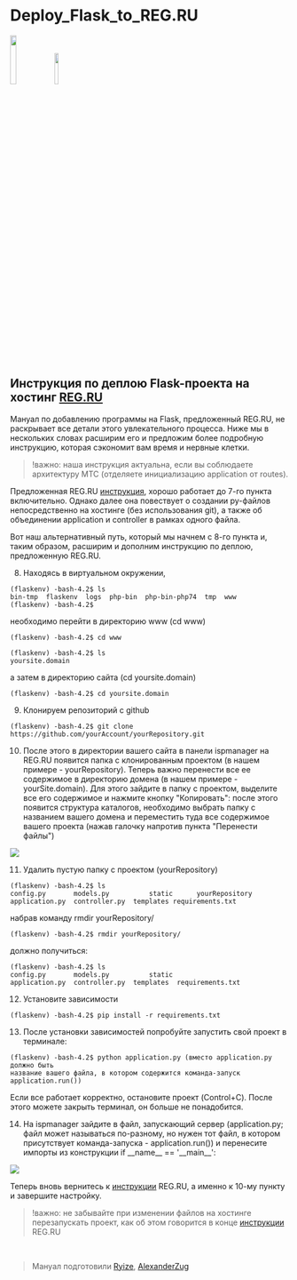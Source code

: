 # Deploy_Flask_to_REG.RU
<img src="https://avatars.githubusercontent.com/u/685602?s=200&v=4" style='width: 15%'>
<img src="https://i.ytimg.com/vi/b9BYA483yVI/maxresdefault.jpg" style='width: 12%'> 

<br>

## Инструкция по деплою Flask-проекта на хостинг [REG.RU](https://www.reg.ru/)

Мануал по добавлению программы на Flask, предложенный REG.RU, не раскрывает все детали этого увлекательного процесса.
Ниже мы в нескольких словах расширим его и предложим более подробную инструкцию, которая сэкономит вам время и нервные клетки.
> !важно: наша инструкция актуальна, если вы соблюдаете архитектуру MTC (отделяете инициализацию application от routes).

Предложенная REG.RU [инструкция](https://help.reg.ru/hc/ru/articles/4408047458449-%D0%9A%D0%B0%D0%BA-%D1%83%D1%81%D1%82%D0%B0%D0%BD%D0%BE%D0%B2%D0%B8%D1%82%D1%8C-Flask-%D0%BD%D0%B0-%D1%85%D0%BE%D1%81%D1%82%D0%B8%D0%BD%D0%B3), хорошо работает до 7-го пункта включительно. Однако далее она повествует о создании py-файлов непосредственно на хостинге (без использования git), 
а также об объединении application и controller в рамках одного файла.

Вот наш альтернативный путь, который мы начнем с 8-го пункта и, таким образом, расширим и дополним инструкцию по деплою, предложенную REG.RU.

8. Находясь в виртуальном окружении, 
```
(flaskenv) -bash-4.2$ ls
bin-tmp  flaskenv  logs  php-bin  php-bin-php74  tmp  www
(flaskenv) -bash-4.2$ 
```
необходимо перейти в директорию www (cd www) 
```
(flaskenv) -bash-4.2$ cd www
```

```
(flaskenv) -bash-4.2$ ls
yoursite.domain
```
а затем в директорию сайта (cd yoursite.domain)
```
(flaskenv) -bash-4.2$ cd yoursite.domain
```
9. Клонируем репозиторий с github

```
(flaskenv) -bash-4.2$ git clone https://github.com/yourAccount/yourRepository.git
```

10. После этого в директории вашего сайта в панели ispmanager на REG.RU появится папка с клонированным проектом (в нашем примере - yourRepository). Теперь важно перенести все ее содержимое в директорию домена (в нашем примере - yourSite.domain). Для этого зайдите в папку с проектом, выделите все его содержимое и нажмите кнопку "Копировать": после этого появится структура каталогов, необходимо выбрать папку с названием вашего домена и переместить туда все содержимое вашего проекта (нажав галочку напротив пункта "Перенести файлы")

<img src="https://raw.githubusercontent.com/AlexanderZug/Deploy_Flask_to_REG.RU-/main/2022-06-19_16.09.59.png">

11. Удалить пустую папку с проектом (yourRepository)
```
(flaskenv) -bash-4.2$ ls
config.py       models.py          static      yourRepository
application.py  controller.py  templates requirements.txt
```   
набрав команду rmdir yourRepository/
```
(flaskenv) -bash-4.2$ rmdir yourRepository/
```
должно получиться:
```
(flaskenv) -bash-4.2$ ls
config.py       models.py          static 
application.py  controller.py  templates  requirements.txt
```

12. Установите зависимости
```
(flaskenv) -bash-4.2$ pip install -r requirements.txt
```

13. После установки зависимостей попробуйте запустить свой проект в терминале:
```
(flaskenv) -bash-4.2$ python application.py (вместо application.py должно быть 
название вашего файла, в котором содержится команда-запуск application.run())
```
Если все работает корректно, остановите проект (Control+C). После этого можете закрыть терминал, он больше не понадобится.

14. На ispmanager зайдите в файл, запускающий сервер (application.py; файл может называться по-разному, но нужен тот файл,
в котором присутствует команда-запуска - application.run()) и перенесите импорты из конструкции 
if \_\_name\_\_ == '\_\_main\_\_':
<img src="https://raw.githubusercontent.com/AlexanderZug/Deploy_Flask_to_REG.RU-/main/2022-06-19_16.43.36.png">

Теперь вновь вернитесь к [инструкции](https://help.reg.ru/hc/ru/articles/4408047458449-%D0%9A%D0%B0%D0%BA-%D1%83%D1%81%D1%82%D0%B0%D0%BD%D0%BE%D0%B2%D0%B8%D1%82%D1%8C-Flask-%D0%BD%D0%B0-%D1%85%D0%BE%D1%81%D1%82%D0%B8%D0%BD%D0%B3) REG.RU, а именно к 10-му пункту и завершите настройку.

> !важно: не забывайте при изменении файлов на хостинге перезапускать проект, как об этом говорится в конце [инструкции](https://help.reg.ru/hc/ru/articles/4408047458449-%D0%9A%D0%B0%D0%BA-%D1%83%D1%81%D1%82%D0%B0%D0%BD%D0%BE%D0%B2%D0%B8%D1%82%D1%8C-Flask-%D0%BD%D0%B0-%D1%85%D0%BE%D1%81%D1%82%D0%B8%D0%BD%D0%B3) REG.RU

<br>

> Мануал подготовили [Ryize](https://github.com/Ryize), [AlexanderZug](https://github.com/AlexanderZug)

